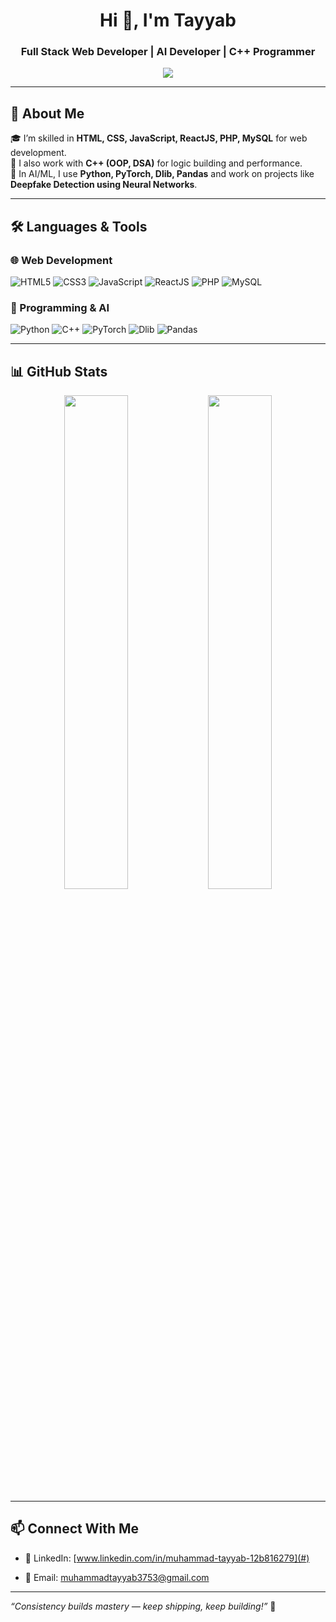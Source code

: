 <h1 align="center">Hi 👋, I'm Tayyab</h1>
<h3 align="center">Full Stack Web Developer | AI Developer | C++ Programmer</h3>

<p align="center">
  <img src="https://readme-typing-svg.herokuapp.com/?lines=Web+Developer;AI+Engineer;Deepfake+Detection+Researcher;C%2B%2B+OOP+%7C+DSA+Lover&center=true&width=500&height=45">
</p>

---

## 🚀 About Me

🎓 I’m skilled in **HTML, CSS, JavaScript, ReactJS, PHP, MySQL** for web development.  
🧠 I also work with **C++ (OOP, DSA)** for logic building and performance.  
🧪 In AI/ML, I use **Python, PyTorch, Dlib, Pandas** and work on projects like **Deepfake Detection using Neural Networks**.

---

## 🛠️ Languages & Tools

### 🌐 Web Development
![HTML5](https://img.shields.io/badge/-HTML5-E34F26?logo=html5&logoColor=white)
![CSS3](https://img.shields.io/badge/-CSS3-1572B6?logo=css3&logoColor=white)
![JavaScript](https://img.shields.io/badge/-JavaScript-F7DF1E?logo=javascript&logoColor=black)
![ReactJS](https://img.shields.io/badge/-ReactJS-61DAFB?logo=react&logoColor=black)
![PHP](https://img.shields.io/badge/-PHP-777BB4?logo=php&logoColor=white)
![MySQL](https://img.shields.io/badge/-MySQL-4479A1?logo=mysql&logoColor=white)

### 🧠 Programming & AI
![Python](https://img.shields.io/badge/-Python-3776AB?logo=python&logoColor=white)
![C++](https://img.shields.io/badge/-C++-00599C?logo=c%2B%2B&logoColor=white)
![PyTorch](https://img.shields.io/badge/-PyTorch-EE4C2C?logo=pytorch&logoColor=white)
![Dlib](https://img.shields.io/badge/-Dlib-0?style=flat&logoColor=white&color=orange)
![Pandas](https://img.shields.io/badge/-Pandas-150458?logo=pandas)

---

## 📊 GitHub Stats

<p align="center">
  <img src="https://github-readme-stats.vercel.app/api?username=your-username&show_icons=true&theme=radical" width="45%" />
  <img src="https://github-readme-stats.vercel.app/api/top-langs/?username=your-username&layout=compact&theme=radical" width="45%" />
</p>

---

## 📫 Connect With Me

- 💼 LinkedIn: [www.linkedin.com/in/muhammad-tayyab-12b816279](#) 

- 📧 Email: muhammadtayyab3753@gmail.com 

---

*“Consistency builds mastery — keep shipping, keep building!”* 🚀
